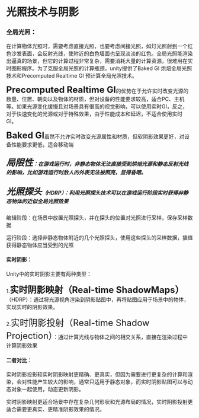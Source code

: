# 光照技术与阴影

### 全局光照：

在计算物体光照时，需要考虑直接光照，也要考虑间接光照，如灯光照射到一个红色沙发表面，会反射光线，使附近的白色墙面也呈现淡淡的红色。全局光照能渲染出逼真的场景，但它的计算过程非常复杂，需要消耗大量的计算资源，很难用在实时图形程序。为了克服全局光照的计算瓶颈，unity提供了Baked GI 烘焙全局光照技术和Precomputed Realtime GI 预计算全局光照技术。

<font size=5>**Precomputed Realtime GI**</font>的优势在于允许实时改变光源的数量、位置、朝向以及物体的材质，但对设备的性能要求较高，适合PC、主机等。如果光源变化缓慢且对场景具有很高的视觉影响，可以使用实时GI，反之，对于快速变化的光源或对于特殊效果，由于性能成本和延迟，不适合使用实时GI。

<font size=5>**Baked GI**</font>虽然不允许实时改变光源属性和材质，但软阴影效果更好，对设备性能要求更低，适合移动端

##### <font size=5>**局限性**</font>：在游戏运行时，非静态物体无法直接受到烘焙光源和静态反射光线的影响，比如游戏运行时敌人的外表无法被照亮，显得昏暗。

##### <font size=5>**光照探头**</font>（HDRP）：利用光照探头技术可以在游戏运行阶段实时获得非静态物体的近似全局光照效果

编辑阶段：在场景中放置光照探头，并在探头的位置对光照进行采样，保存采样数据

运行阶段：选择非静态物体附近的几个光照探头，使用这些探头的采样数据，插值获得静态物体应当受到的光照





#### 实时阴影：

Unity中的实时阴影主要有两种类型：

1.<font size=5>**实时阴影映射（Real-time ShadowMaps）**</font>（HDRP）：通过将光源视角渲染到阴影贴图中，再将贴图应用于场景中的物体，实现实时的阴影效果。

2.<font size=5>实时阴影投射（Real-time Shadow Projection）</font>：通过计算光线与物体之间的相交关系，直接在渲染过程中计算阴影效果

#### 二者对比：

实时阴影投影较实时阴影映射更精确、更真实，但因为需要进行更复杂的计算和渲染，会对性能产生较大的影响，通常只适用于静态对象，而实时阴影贴图可以与动态对象一起使用，动态更新阴影。

实时阴影映射更适合场景中存在复杂几何形状和光源布局的情况，实时阴影投射更适合需要更真实、更精准阴影效果的情况。